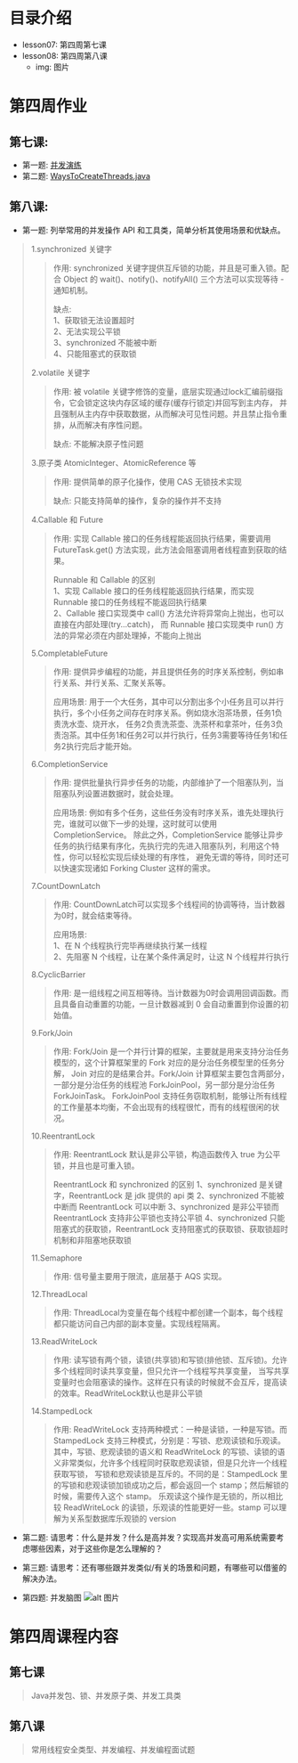 # 目录介绍
- lesson07: 第四周第七课
- lesson08: 第四周第八课
  - img: 图片

# 第四周作业
## 第七课:
- 第一题: [并发演练](https://github.com/WebbDong/java-concurrent)
- 第二题: [WaysToCreateThreads.java](https://github.com/WebbDong/JAVA-01/blob/main/Week_04/lesson07/WaysToCreateThreads.java)
## 第八课:
- 第一题: 列举常用的并发操作 API 和工具类，简单分析其使用场景和优缺点。  
>  1.synchronized 关键字    
>>   作用: synchronized 关键字提供互斥锁的功能，并且是可重入锁。配合 Object 的 wait()、notify()、notifyAll() 
>>       三个方法可以实现等待 - 通知机制。   
>>
>>   缺点:   
>>     1、获取锁无法设置超时  
>>     2、无法实现公平锁  
>>     3、synchronized 不能被中断  
>>     4、只能阻塞式的获取锁
>
>  2.volatile 关键字
>>   作用: 被 volatile 关键字修饰的变量，底层实现通过lock汇编前缀指令，它会锁定这块内存区域的缓存(缓存行锁定)并回写到主内存，
>>       并且强制从主内存中获取数据，从而解决可见性问题。并且禁止指令重排，从而解决有序性问题。
>>   
>>   缺点: 不能解决原子性问题
> 
> 3.原子类 AtomicInteger、AtomicReference 等
>>   作用: 提供简单的原子化操作，使用 CAS 无锁技术实现
>>
>>   缺点: 只能支持简单的操作，复杂的操作并不支持
> 
> 4.Callable 和 Future
>>   作用: 实现 Callable 接口的任务线程能返回执行结果，需要调用 FutureTask.get() 方法实现，此方法会阻塞调用者线程直到获取的结果。
>> 
>>   Runnable 和 Callable 的区别  
>>   1、实现 Callable 接口的任务线程能返回执行结果，而实现 Runnable 接口的任务线程不能返回执行结果  
>>   2、Callable 接口实现类中 call() 方法允许将异常向上抛出，也可以直接在内部处理(try...catch)，
>       而 Runnable 接口实现类中 run() 方法的异常必须在内部处理掉，不能向上抛出
> 
> 5.CompletableFuture
>>   作用: 提供异步编程的功能，并且提供任务的时序关系控制，例如串行关系、并行关系、汇聚关系等。   
>>
>>   应用场景: 用于一个大任务，其中可以分割出多个小任务且可以并行执行，多个小任务之间存在时序关系。例如烧水泡茶场景，任务1负责洗水壶、烧开水，
>>     任务2负责洗茶壶、洗茶杯和拿茶叶，任务3负责泡茶。其中任务1和任务2可以并行执行，任务3需要等待任务1和任务2执行完后才能开始。
> 
> 6.CompletionService
>>   作用: 提供批量执行异步任务的功能，内部维护了一个阻塞队列，当阻塞队列设置进数据时，就会处理。
>>
>>   应用场景: 例如有多个任务，这些任务没有时序关系，谁先处理执行完，谁就可以做下一步的处理，这时就可以使用 CompletionService。
>>     除此之外，CompletionService 能够让异步任务的执行结果有序化，先执行完的先进入阻塞队列，利用这个特性，你可以轻松实现后续处理的有序性，
>>     避免无谓的等待，同时还可以快速实现诸如 Forking Cluster 这样的需求。
> 
> 7.CountDownLatch
>>   作用: CountDownLatch可以实现多个线程间的协调等待，当计数器为0时，就会结束等待。
>>
>>   应用场景:    
>>   1、在 N 个线程执行完毕再继续执行某一线程    
>>   2、先阻塞 N 个线程，让在某个条件满足时，让这 N 个线程并行执行
> 
> 8.CyclicBarrier
>>   作用: 是一组线程之间互相等待。当计数器为0时会调用回调函数。而且具备自动重置的功能，一旦计数器减到 0 会自动重置到你设置的初始值。
>
> 9.Fork/Join
>>   作用: Fork/Join 是一个并行计算的框架，主要就是用来支持分治任务模型的，这个计算框架里的 Fork 对应的是分治任务模型里的任务分解，
>>     Join 对应的是结果合并。Fork/Join 计算框架主要包含两部分，一部分是分治任务的线程池 ForkJoinPool，另一部分是分治任务 ForkJoinTask。
>>     ForkJoinPool 支持任务窃取机制，能够让所有线程的工作量基本均衡，不会出现有的线程很忙，而有的线程很闲的状况。
> 
> 10.ReentrantLock
>>   作用: ReentrantLock 默认是非公平锁，构造函数传入 true 为公平锁，并且也是可重入锁。
>>
>>   ReentrantLock 和 synchronized 的区别
>>   1、synchronized 是关键字，ReentrantLock 是 jdk 提供的 api 类
>>   2、synchronized 不能被中断而 ReentrantLock 可以中断
>>   3、synchronized 是非公平锁而 ReentrantLock 支持非公平锁也支持公平锁
>>   4、synchronized 只能阻塞式的获取锁，ReentrantLock 支持阻塞式的获取锁、获取锁超时机制和非阻塞地获取锁
> 
> 11.Semaphore
>>   作用: 信号量主要用于限流，底层基于 AQS 实现。
> 
> 12.ThreadLocal
>>   作用: ThreadLocal为变量在每个线程中都创建一个副本，每个线程都只能访问自己内部的副本变量。实现线程隔离。 
> 
> 13.ReadWriteLock
>>   作用: 读写锁有两个锁，读锁(共享锁)和写锁(排他锁、互斥锁)。允许多个线程同时读共享变量，但只允许一个线程写共享变量，
>>      当写共享变量时也会阻塞读的操作。这样在只有读的时候就不会互斥，提高读的效率。ReadWriteLock默认也是非公平锁
> 
> 14.StampedLock
>>   作用: ReadWriteLock 支持两种模式：一种是读锁，一种是写锁。而 StampedLock 支持三种模式，分别是：写锁、悲观读锁和乐观读。
>>      其中，写锁、悲观读锁的语义和 ReadWriteLock 的写锁、读锁的语义非常类似，允许多个线程同时获取悲观读锁，但是只允许一个线程获取写锁， 
>>      写锁和悲观读锁是互斥的。不同的是：StampedLock 里的写锁和悲观读锁加锁成功之后，都会返回一个 stamp；然后解锁的时候，需要传入这个 stamp。
>>      乐观读这个操作是无锁的，所以相比较 ReadWriteLock 的读锁，乐观读的性能更好一些。stamp 可以理解为关系型数据库乐观锁的 version
> 
- 第二题: 请思考：什么是并发？什么是高并发？实现高并发高可用系统需要考虑哪些因素，对于这些你是怎么理解的？
  

- 第三题: 请思考：还有哪些跟并发类似/有关的场景和问题，有哪些可以借鉴的解决办法。
  

- 第四题: 并发脑图
  ![alt 图片](./lesson08/img/Java并发.png "并发脑图")

# 第四周课程内容
## 第七课
> Java并发包、锁、并发原子类、并发工具类
## 第八课
> 常用线程安全类型、并发编程、并发编程面试题